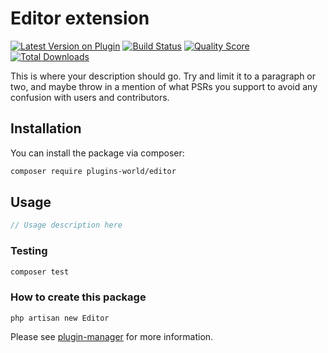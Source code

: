# Editor extension

[![Latest Version on Plugin](https://img.shields.io/packagist/v/plugins-world/editor.svg?style=flat-square)](https://packagist.org/packages/plugins-world/editor)
[![Build Status](https://img.shields.io/travis/plugins-world/editor/master.svg?style=flat-square)](https://travis-ci.org/plugins-world/editor)
[![Quality Score](https://img.shields.io/scrutinizer/g/plugins-world/editor.svg?style=flat-square)](https://scrutinizer-ci.com/g/plugins-world/editor)
[![Total Downloads](https://img.shields.io/packagist/dt/plugins-world/editor.svg?style=flat-square)](https://packagist.org/packages/plugins-world/editor)

This is where your description should go. Try and limit it to a paragraph or two, and maybe throw in a mention of what PSRs you support to avoid any confusion with users and contributors.

## Installation

You can install the package via composer:

```bash
composer require plugins-world/editor
```

## Usage

``` php
// Usage description here
```

### Testing

``` bash
composer test
```

### How to create this package

`php artisan new Editor`

Please see [plugin-manager](https://github.com/fresns/plugin-manager) for more information.
